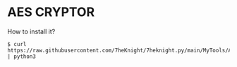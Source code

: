 # AES CRYPTOR
How to install it?
```
$ curl https://raw.githubusercontent.com/7heKnight/7heknight.py/main/MyTools/AES_Cryptor/setup.py</a> | python3
```
